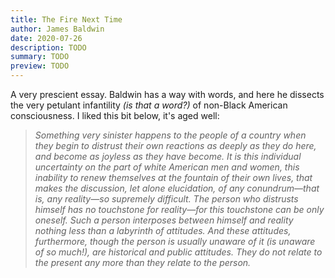 ```yaml
---
title: The Fire Next Time
author: James Baldwin
date: 2020-07-26
description: TODO
summary: TODO
preview: TODO
---
```


A very prescient essay. Baldwin has a way with words, and here he
dissects the very petulant infantility _(is that a word?)_ of non-Black American
consciousness. I liked this bit below, it's aged well:

<blockquote>
<p>
<em>
Something very sinister happens to the people of a country when they
begin to distrust their own reactions as deeply as they do here, and
become as joyless as they have become. It is this individual uncertainty
on the part of white American men and women, this inability to renew
themselves at the fountain of their own lives, that makes the
discussion, let alone elucidation, of any conundrum—that is, any
reality—so supremely difficult. The person who distrusts himself has no
touchstone for reality—for this touchstone can be only oneself. Such a
person interposes between himself and reality nothing less than a
labyrinth of attitudes. And these attitudes, furthermore, though the
person is usually unaware of it (is unaware of so much!), are historical
and public attitudes. They do not relate to the present any more than
they relate to the person. 
</em>
</p>
</blockquote>
